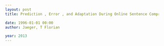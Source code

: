 ```yaml
---
layout: post
title: Prediction , Error , and Adaptation During Online Sentence Comprehension by Alex Brabham Fine Submitted in Partial Fulfillment of the Requirements for the Degree Doctor of Philosophy Supervised by Professor Jeffrey T . Runner Department of Brain and Cogni

date: 1996-01-01 00:00
author: Jaeger, T Florian

year: 2013
---
```



